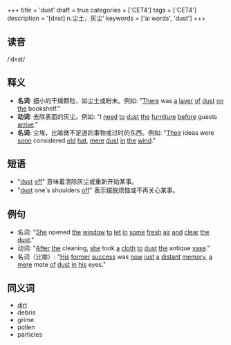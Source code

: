 +++
title = 'dust'
draft = true
categories = ['CET4']
tags = ['CET4']
description = '[dʌst] n.尘土，灰尘'
keywords = ['ai words', 'dust']
+++

## 读音
/ˈdʌst/

## 释义
- **名词**: 细小的干燥颗粒，如尘土或粉末。例如: "[There](/post/there/) was [a](/post/a/) [layer](/post/layer/) [of](/post/of/) [dust](/post/dust/) [on](/post/on/) [the](/post/the/) bookshelf."
- **动词**: 去除表面的灰尘。例如: "I [need](/post/need/) [to](/post/to/) [dust](/post/dust/) [the](/post/the/) [furniture](/post/furniture/) [before](/post/before/) guests [arrive](/post/arrive/)."
- **名词**: 尘埃，比喻微不足道的事物或过时的东西。例如: "[Their](/post/their/) ideas were [soon](/post/soon/) considered [old](/post/old/) [hat](/post/hat/), [mere](/post/mere/) [dust](/post/dust/) [in](/post/in/) [the](/post/the/) [wind](/post/wind/)."

## 短语
- "[dust](/post/dust/) [off](/post/off/)" 意味着清除灰尘或重新开始某事。
- "[dust](/post/dust/) one's shoulders [off](/post/off/)" 表示摆脱烦恼或不再关心某事。

## 例句
- 名词: "[She](/post/she/) opened [the](/post/the/) [window](/post/window/) [to](/post/to/) [let](/post/let/) [in](/post/in/) [some](/post/some/) [fresh](/post/fresh/) [air](/post/air/) [and](/post/and/) [clear](/post/clear/) [the](/post/the/) [dust](/post/dust/)."
- 动词: "[After](/post/after/) [the](/post/the/) cleaning, [she](/post/she/) took [a](/post/a/) [cloth](/post/cloth/) [to](/post/to/) [dust](/post/dust/) [the](/post/the/) antique [vase](/post/vase/)."
- 名词（比喻）: "[His](/post/his/) [former](/post/former/) [success](/post/success/) was [now](/post/now/) [just](/post/just/) [a](/post/a/) [distant](/post/distant/) [memory](/post/memory/), [a](/post/a/) [mere](/post/mere/) mote [of](/post/of/) [dust](/post/dust/) [in](/post/in/) [his](/post/his/) eyes."

## 同义词
- [dirt](/post/dirt/)
- debris
- grime
- pollen
- particles
